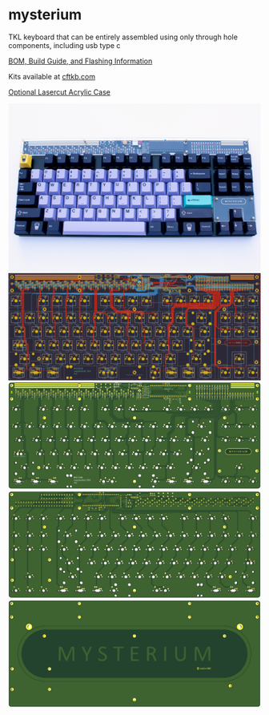 # mysterium
 TKL keyboard that can be entirely assembled using only through hole components, including usb type c

[BOM, Build Guide, and Flashing Information](./doc)

Kits available at [cftkb.com](https://www.cftkb.com)

[Optional Lasercut Acrylic Case](./case)

![mysterium](./doc/images/mysterium.jpg)
![](./doc/images/mysterium-kicad.png)
![](./doc/images/mysterium-top.png)
![](./doc/images/mysterium-bottom.png)
![](./doc/images/mysterium-bottom-plate.png)